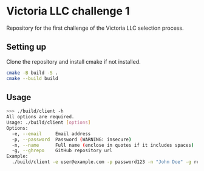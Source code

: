 # Victoria LLC challenge 1

Repository for the first challenge of the Victoria LLC selection process.

## Setting up

Clone the repository and install cmake if not installed.

```bash
cmake -B build -S .
cmake --build build
```

## Usage

```bash
>>> ./build/client -h
All options are required.
Usage: ./build/client [options]
Options:
  -e, --email     Email address
  -p, --password  Password (WARNING: insecure)
  -n, --name      Full name (enclose in quotes if it includes spaces)
  -g, --ghrepo    GitHub repository url
Example:
  ./build/client -e user@example.com -p password123 -n "John Doe" -g rep-url
```